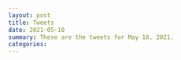 ```yaml
---
layout: post
title: Tweets
date: 2021-05-10
summary: These are the tweets for May 10, 2021.
categories:
---
```


